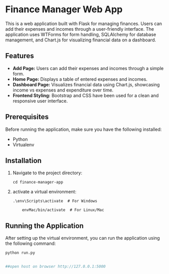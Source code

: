 # Finance Manager Web App

This is a web application built with Flask for managing finances. Users can add their expenses and incomes through a user-friendly interface. The application uses WTForms for form handling, SQLAlchemy for database management, and Chart.js for visualizing financial data on a dashboard.

## Features

- **Add Page:** Users can add their expenses and incomes through a simple form.
- **Home Page:** Displays a table of entered expenses and incomes.
- **Dashboard Page:** Visualizes financial data using Chart.js, showcasing income vs expenses and expenditure over time.
- **Frontend Styling:** Bootstrap and CSS have been used for a clean and responsive user interface.

## Prerequisites

Before running the application, make sure you have the following installed:

- Python
- Virtualenv

## Installation

1. Navigate to the project directory:

    ```bash/cmd
    cd finance-manager-app
    ```

2. activate a virtual environment:

    ```bash/cmd
    .\env\Scripts\activate  # For Windows

        envMac/bin/activate  # For Linux/Mac

## Running the Application

After setting up the virtual environment, you can run the application using the following command:

```bash
python run.py


##open host on browser http://127.0.0.1:5000